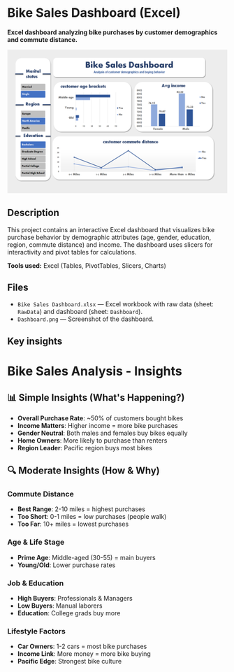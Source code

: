 # Bike Sales Dashboard (Excel)

**Excel dashboard analyzing bike purchases by customer demographics and commute distance.**

![Dashboard Screenshot](Dashboard.png)

## Description
This project contains an interactive Excel dashboard that visualizes bike purchase behavior by demographic attributes (age, gender, education, region, commute distance) and income. The dashboard uses slicers for interactivity and pivot tables for calculations.

**Tools used:** Excel (Tables, PivotTables, Slicers, Charts)

## Files
- `Bike Sales Dashboard.xlsx` — Excel workbook with raw data (sheet: `RawData`) and dashboard (sheet: `Dashboard`).  
- `Dashboard.png` — Screenshot of the dashboard.  


## Key insights 

# Bike Sales Analysis - Insights

## 📊 Simple Insights (What's Happening?)

- **Overall Purchase Rate**: ~50% of customers bought bikes
- **Income Matters**: Higher income = more bike purchases
- **Gender Neutral**: Both males and females buy bikes equally
- **Home Owners**: More likely to purchase than renters
- **Region Leader**: Pacific region buys most bikes

## 🔍 Moderate Insights (How & Why)

### Commute Distance
- **Best Range**: 2-10 miles = highest purchases
- **Too Short**: 0-1 miles = low purchases (people walk)
- **Too Far**: 10+ miles = lowest purchases

### Age & Life Stage
- **Prime Age**: Middle-aged (30-55) = main buyers
- **Young/Old**: Lower purchase rates

### Job & Education
- **High Buyers**: Professionals & Managers
- **Low Buyers**: Manual laborers
- **Education**: College grads buy more

### Lifestyle Factors
- **Car Owners**: 1-2 cars = most bike purchases
- **Income Link**: More money = more bike buying
- **Pacific Edge**: Strongest bike culture

